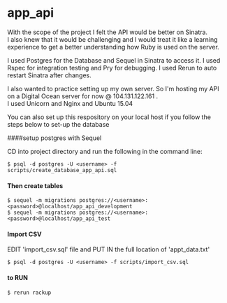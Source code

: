 # app_api

With the scope of the project I felt the API would be better on Sinatra.  
I also knew that it would be challenging and I would treat it like a learning experience
to get a better understanding how Ruby is used on the server.

I used Postgres for the Database and Sequel in Sinatra to access it.
I used Rspec for integration testing and Pry for debugging.
I used Rerun to auto restart Sinatra after changes.

I also wanted to practice setting up my own server.  So I'm hosting my API on a
Digital Ocean server for now @ 104.131.122.161 .  
I used Unicorn and Nginx and Ubuntu 15.04

You can also set up this respository on your local host if you follow the steps below to set-up the database


####setup postgres with Sequel

CD into project directory and run the following in the command line:

    $ psql -d postgres -U <username> -f scripts/create_database_app_api.sql

#### Then create tables

    $ sequel -m migrations postgres://<username>:<password>@localhost/app_api_development
    $ sequel -m migrations postgres://<username>:<password>@localhost/app_api_test



#### Import CSV

EDIT 'import_csv.sql' file and PUT IN the full location of 'appt_data.txt'

    $ psql -d postgres -U <username> -f scripts/import_csv.sql

#### to RUN

    $ rerun rackup
